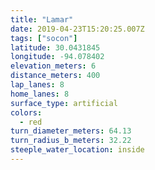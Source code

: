 ```yaml
---
title: "Lamar"
date: 2019-04-23T15:20:25.007Z
tags: ["socon"]
latitude: 30.0431845
longitude: -94.078402
elevation_meters: 6
distance_meters: 400
lap_lanes: 8
home_lanes: 8
surface_type: artificial
colors:
  - red
turn_diameter_meters: 64.13
turn_radius_b_meters: 32.22
steeple_water_location: inside
---
```


